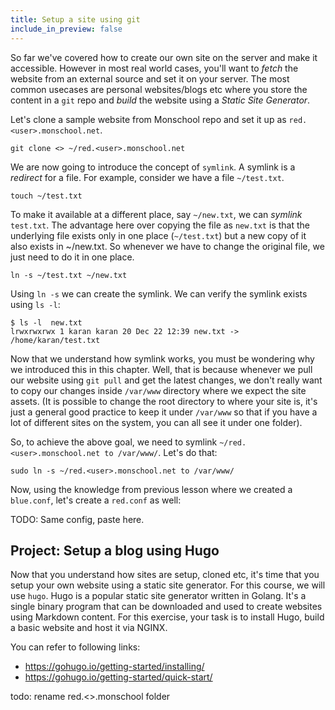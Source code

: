 ```yaml
---
title: Setup a site using git
include_in_preview: false
---
```


So far we've covered how to create our own site on the server and make it accessible. However in most real world cases, you'll want to _fetch_ the website from an external source and set it on your server. The most common usecases are personal websites/blogs etc where you store the content in a `git` repo and _build_ the website using a _Static Site Generator_.

Let's clone a sample website from Monschool repo and set it up as `red.<user>.monschool.net`.

```
git clone <> ~/red.<user>.monschool.net
```

We are now going to introduce the concept of `symlink`. A symlink is a _redirect_ for a file. For example, consider we have a file `~/test.txt`.

```
touch ~/test.txt
```

To make it available at a different place, say `~/new.txt`, we can _symlink_ `test.txt`. The advantage here over copying the file as `new.txt` is that the underlying file exists only in one place (`~/test.txt`) but a new copy of it also exists in ~/new.txt. So whenever we have to change the original file, we just need to do it in one place.

```
ln -s ~/test.txt ~/new.txt
```

Using `ln -s` we can create the symlink. We can verify the symlink exists using `ls -l`:

```
$ ls -l  new.txt
lrwxrwxrwx 1 karan karan 20 Dec 22 12:39 new.txt -> /home/karan/test.txt
```

Now that we understand how symlink works, you must be wondering why we introduced this in this chapter. Well, that is because whenever we pull our website using `git pull` and get the latest changes, we don't really want to copy our changes inside `/var/www` directory where we expect the site assets. (It is possible to change the root directory to where your site is, it's just a general good practice to keep it under `/var/www` so that if you have a lot of different sites on the system, you can all see it under one folder).

So, to achieve the above goal, we need to symlink `~/red.<user>.monschool.net to /var/www/`. Let's do that:

```
sudo ln -s ~/red.<user>.monschool.net to /var/www/
```

Now, using the knowledge from previous lesson where we created a `blue.conf`, let's create a `red.conf` as well:

TODO: Same config, paste here.

## Project: Setup a blog using Hugo

Now that you understand how sites are setup, cloned etc, it's time that you setup your own website using a static site generator. For this course, we will use `hugo`. Hugo is a popular static site generator written in Golang. It's a single binary program that can be downloaded and used to create websites using Markdown content. For this exercise, your task is to install Hugo, build a basic website and host it via NGINX.

You can refer to following links:

- https://gohugo.io/getting-started/installing/
- https://gohugo.io/getting-started/quick-start/

todo: rename red.<>.monschool folder